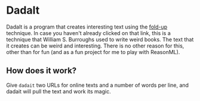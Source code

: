 # DadaIt

DadaIt is a program that creates interesting text using the [fold-up](https://en.wikipedia.org/wiki/Cut-up_technique) technique. In case you haven't already clicked on that link, this is a technique that William S. Burroughs used to write weird books. The text that it creates can be weird and interesting. There is no other reason for this, other than for fun (and as a fun project for me to play with ReasonML).

## How does it work?

Give `dadait` two URLs for online texts and a number of words per line, and dadait will pull the text and work its magic. 
